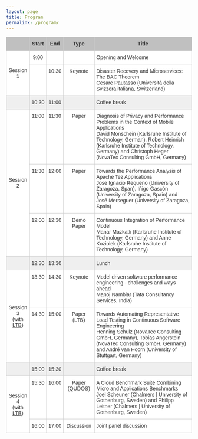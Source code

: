 ```yaml
---
layout: page
title: Program
permalink: /program/
---
```


<style type="text/css">
.tg  {border-collapse:collapse;border-spacing:0;border-color:#ccc;}
.tg td{font-family:Arial, sans-serif;font-size:14px;padding:10px 5px;border-style:solid;border-width:1px;overflow:hidden;word-break:normal;border-color:#ccc;color:#333;background-color:#fff;}
.tg th{font-family:Arial, sans-serif;font-size:14px;font-weight:normal;padding:10px 5px;border-style:solid;border-width:1px;overflow:hidden;word-break:normal;border-color:#ccc;color:#333;background-color:#f0f0f0;}
.tg .tg-uqo3{background-color:#efefef;text-align:center;vertical-align:top}
.tg .tg-s6z2{text-align:center}
.tg .tg-baqh{text-align:center;vertical-align:top}
.tg .tg-yzt1{background-color:#efefef;vertical-align:top}
.tg .tg-le8v{background-color:#c0c0c0;vertical-align:top}
.tg .tg-u1yq{font-weight:bold;background-color:#c0c0c0;text-align:center;vertical-align:top}
.tg .tg-yw4l{vertical-align:top}
</style>
<table class="tg">
<tr>
<th class="tg-le8v"><br></th>
<th class="tg-u1yq">Start</th>
<th class="tg-u1yq">End</th>
<th class="tg-u1yq">Type</th>
<th class="tg-u1yq">Title</th>
</tr>
<tr>
<td class="tg-s6z2" rowspan="2">Session 1<br></td>
<td class="tg-baqh">9:00<br></td>
<td class="tg-baqh"></td>
<td class="tg-baqh"></td>
<td class="tg-yw4l">Opening and Welcome</td>
</tr>
<tr>
<td class="tg-baqh"></td>
<td class="tg-baqh">10:30</td>
<td class="tg-baqh">Keynote</td>
<td class="tg-yw4l">Disaster Recovery and Microservices: The BAC Theorem<br>Cesare Pautasso (Università della Svizzera italiana, Switzerland)</td>
</tr>
<tr>
<td class="tg-uqo3"></td>
<td class="tg-uqo3">10:30</td>
<td class="tg-uqo3">11:00</td>
<td class="tg-uqo3"></td>
<td class="tg-yzt1">Coffee break<br></td>
</tr>
<tr>
<td class="tg-s6z2" rowspan="3">Session 2<br></td>
<td class="tg-baqh">11:00</td>
<td class="tg-baqh">11:30</td>
<td class="tg-baqh">Paper</td>
<td class="tg-yw4l">Diagnosis of Privacy and Performance Problems in the Context of Mobile Applications<br>David Monschein (Karlsruhe Institute of Technology, German), Robert Heinrich (Karlsruhe Institute of Technology, Germany) and Christoph Heger (NovaTec Consulting GmbH, Germany)</td>
</tr>
<tr>
<td class="tg-baqh">11:30</td>
<td class="tg-baqh">12:00</td>
<td class="tg-baqh">Paper</td>
<td class="tg-yw4l">Towards the Performance Analysis of Apache Tez Applications<br>Jose Ignacio Requeno (University of Zaragoza, Span), Iñigo Gascón (University of Zaragoza, Spain) and José Merseguer (University of Zaragoza, Spain)</td>
</tr>
<tr>
<td class="tg-baqh">12:00</td>
<td class="tg-baqh">12:30<br></td>
<td class="tg-baqh">Demo Paper<br></td>
<td class="tg-yw4l">Continuous Integration of Performance Model<br>Manar Mazkatli (Karlsruhe Institute of Technology, Germany) and Anne Koziolek (Karlsruhe Institute of Technology, Germany)</td>
</tr>
<tr>
<td class="tg-uqo3"></td>
<td class="tg-uqo3">12:30</td>
<td class="tg-uqo3">13:30</td>
<td class="tg-uqo3"></td>
<td class="tg-yzt1">Lunch</td>
</tr>
<tr>
<td class="tg-s6z2" rowspan="2">Session 3<br>(with <a href="http://ltb2018.eecs.yorku.ca/">LTB</a>)<br></td>
<td class="tg-baqh">13:30</td>
<td class="tg-baqh">14:30</td>
<td class="tg-baqh">Keynote<br></td>
<td class="tg-yw4l">Model driven software performance engineering - challenges and ways ahead<br>Manoj Nambiar (Tata Consultancy Services, India)</td>
</tr>
<tr>
<td class="tg-baqh">14:30</td>
<td class="tg-baqh">15:00</td>
<td class="tg-baqh">Paper (LTB)</td>
<td class="tg-yw4l">Towards Automating Representative Load Testing in Continuous Software Engineering<br>Henning Schulz (NovaTec Consulting GmbH, Germany), Tobias Angerstein (NovaTec Consulting GmbH, Germany) and André van Hoorn (University of Stuttgart, Germany)</td>
</tr>
<tr>
<td class="tg-uqo3"></td>
<td class="tg-uqo3">15:00</td>
<td class="tg-uqo3">15:30</td>
<td class="tg-uqo3"></td>
<td class="tg-yzt1">Coffee break<br></td>
</tr>
<tr>
<td class="tg-s6z2" rowspan="2">Session 4<br>(with <a href="http://ltb2018.eecs.yorku.ca/">LTB</a>)<br></td>
<td class="tg-baqh">15:30</td>
<td class="tg-baqh">16:00</td>
<td class="tg-baqh">Paper (QUDOS)</td>
<td class="tg-yw4l">A Cloud Benchmark Suite Combining Micro and Applications Benchmarks<br>Joel Scheuner (Chalmers | University of Gothenburg, Sweden) and Philipp Leitner (Chalmers | University of Gothenburg, Sweden)</td>
</tr>
<tr>
<td class="tg-baqh">16:00</td>
<td class="tg-baqh">17:00</td>
<td class="tg-baqh">Discussion</td>
<td class="tg-yw4l">Joint panel discussion</td>
</tr>
</table>
